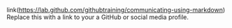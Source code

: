 link(https://lab.github.com/githubtraining/communicating-using-markdown)
Replace this with a link to your a GitHub or social media profile.
